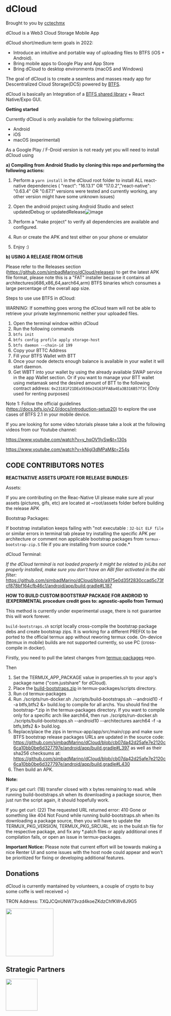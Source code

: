 # dCloud 
Brought to you by [cctechmx](https://www.cctechmx.org)

dCloud is a Web3 Cloud Storage Mobile App

dCloud short/medium term goals in 2022:
- Introduce an intuitive and portable way of uploading files to BTFS (iOS + Android).
- Bring mobile apps to Google Play and App Store
- Bring dCloud to desktop environments (macOS and Windows)

The  goal of dCloud is to create a seamless and masses ready app for Descentralized Cloud Storage(DCS) powered by [BTFS](https://github.com/bittorrent/go-btfs).

dCloud is basically an Integration of a [BTFS shared library](https://github.com/simbadMarino/btfs-sharedLib) + React Native/Expo GUI. 



**Getting started**


Currently dCloud is only available for the following platforms:

  - Android 
  - iOS
  - macOS (experimental)

As a Google Play / F-Droid version is not ready yet you will need to install dCloud using 

**a) Compiling from Android Studio by cloning this repo and performing the following actions:**

  1. Perform a `yarn install` in the dCloud root folder to install ALL react-native dependencies ( "react": "16.13.1" OR "17.0.2","react-native": "0.63.4" OR "0.67.1" versions were tested and currently working, any other version might have some unknown issues)
  2. Open the android project using Android Studio and select updatedDebug or updatedRelease![image](https://user-images.githubusercontent.com/11146636/137638913-77649e84-cfca-4cd0-aa4a-214ac6114263.png)

  3. Perform a "make project" to verify all dependencies are available and configured. 
  4. Run or create the APK and test either on your phone or emulator
  5. Enjoy :)

**b) USING A RELEASE FROM GITHUB**

  Please refer to the Releases section (https://github.com/simbadMarino/dCloud/releases) to get the latest APK file format, please note this is a "FAT" installer because it contains all architectures(i686,x86_64,aarch64,arm) BTFS binaries which consumes a large percentage of the overall app size. 
       

Steps to use use BTFS in dCloud:

WARNING: If something goes wrong the dCloud team will not be able to retrieve your private key/mnemonic neither your uploaded files. 

  1. Open the terminal window within dCloud
  2. Run the following commands 
  3. `btfs init` 
  4. `btfs config profile apply storage-host`
  5. `btfs daemon --chain-id 199`
  6. Copy your BTTC Address
  7. Fill your BTFS Wallet with BTT
  8. Once your node detects enough balance is available in your wallet it will start daemon.
  9. Get WBTT into your wallet by using the already available SWAP service in the app Wallet section. Or if you want to manage your BTT wallet using metamask send the desired amount of BTT to the following contract address: `0x23181F21DEa5936e24163FFABa4Ea3B316B57f3C` (Only used for renting purposes)
  
 Note 1:  Follow the official guidelines (https://docs.btfs.io/v2.0/docs/introduction-setup20) to explore the use cases of BTFS 2.1 in your mobile device.

If you are looking for some video tutorials please take a look at the following videos from our Youtube channel:


https://www.youtube.com/watch?v=y_hqOV1IySw&t=130s

https://www.youtube.com/watch?v=kNigl3dMPaM&t=254s





## CODE CONTRIBUTORS NOTES


**REACTNATIVE ASSETS UPDATE FOR RELEASE BUNDLES:**

Assets:

If you are contributing on the Reac-Native UI please make sure all your assets (pictures, gifs, etc) are located at ~root/assets folder before building the release APK


Bootstrap Packages: 

  If bootstrap installation keeps failing with "not executable : `32-bit ELF file` or similar errors in terminal tab please try installing the specific APK per architecture or comment non applicable bootstrap packages from `termux-bootstrap-zip.S` file if you are installing from source code.*
  
dCloud Terminal:

  *If the dCloud terminal is not loaded properly it might be related to jniLibs not properly installed, make sure you don't have an ABI filer activated in the abi filter:* https://github.com/simbadMarino/dCloud/blob/a975e0d35f2830ccad5c73fcf878bf164cfb46c1/android/app/build.gradle#L187




**HOW TO BUILD CUSTOM BOOTSTRAP PACKAGE FOR ANDROID 10 (EXPERIMENTAL procedure credit goes to: agnostic-apollo from Termux)**

This method is currently under experimental usage, there is not guarantee this will work forever.

`build-bootstraps.sh` script locally cross-compile the bootstrap package debs and create bootstrap zips. It is working for a different PREFIX to be ported to the official termux app without reworing termux code.  On-device (termux in mobile) builds are not supported currently, so use PC (cross-compile in docker).

Firstly, you need to pull the latest changes from [termux-packages](https://github.com/termux/termux-packages) repo.

Then

1. Set the TERMUX_APP_PACKAGE value in properties.sh to your app's package name ("com.justshare" for dCloud).
2. Place the [build-bootstraps.zip](https://github.com/simbadMarino/dCloud/files/7174712/build-bootstraps.zip)
 in termux-packages/scripts directory.
3. Run cd termux-packages
4. Run ./scripts/run-docker.sh ./scripts/build-bootstraps.sh --android10 -f -a btfs,btfs2 &> build.log to compile for all archs. You should find the bootstrap-*.zip in the termux-packages directory. If you want to compile only for a specific arch like aarch64, then run ./scripts/run-docker.sh ./scripts/build-bootstraps.sh --android10 --architectures aarch64 -f -a btfs,btfs2 &> build.log. 
5. Replace/place the zips in termux-app/app/src/main/cpp and make sure BTFS bootstrap release packages URLs are updated in the source code: https://github.com/simbadMarino/dCloud/blob/cb07da42d25afe7e2120c6ca10bb0be6d327797e/android/app/build.gradle#L397 as well as their sha256 checksums at: https://github.com/simbadMarino/dCloud/blob/cb07da42d25afe7e2120c6ca10bb0be6d327797e/android/app/build.gradle#L430
6. Then build an APK. 

**Note:**

If you get curl: (18) transfer closed with x bytes remaining to read. while running build-bootstraps.sh when its downloading a package source, then just run the script again, it should hopefully work.

If you get curl: (22) The requested URL returned error: 410 Gone or something like 404 Not Found while running build-bootstraps.sh when its downloading a package source, then you will have to update the TERMUX_PKG_VERSION, TERMUX_PKG_SRCURL, etc in the build.sh file for the respective package, and fix any *.patch files or apply additional ones if compilation fails, or open an issue in termux-packages.


**Important Notice:**
Please note that current effort will be towards making a nice Renter UI and some issues with the host node could appear and won't be prioritized for fixing or developing additional features.


## Donations

dCloud is currently mantained by volunteers, a couple of crypto to buy some coffe is well received =)


TRON Address: TXQJCQnUNW73vzd4koeZKdzChfKWv8J9G5

<img src="https://user-images.githubusercontent.com/11146636/144756464-e08f0037-0745-4c98-8836-e6347db6314c.png" width="150" height="150">




## Strategic Partners

<a href="https://kraftly.io" target="_blank">
<img src="https://user-images.githubusercontent.com/11146636/157590553-afdb4507-65a1-4336-820a-ad9f024d42c5.png" width="100" height="100">
</a>
